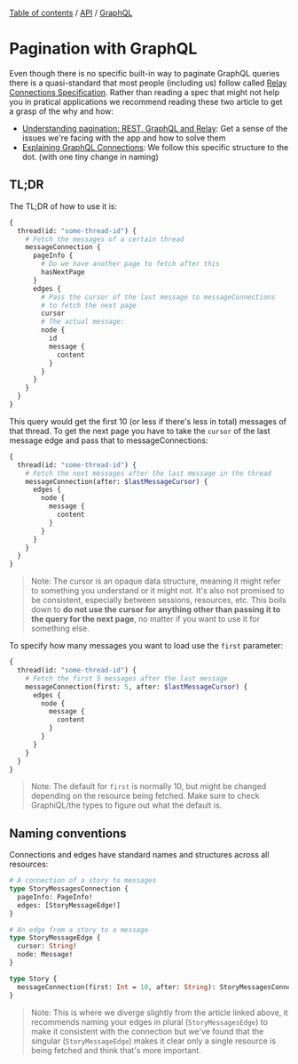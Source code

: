 [Table of contents](../../readme.md) / [API](../intro.md) / [GraphQL](./intro.md)

# Pagination with GraphQL

Even though there is no specific built-in way to paginate GraphQL queries there is a quasi-standard that most people (including us) follow called [Relay Connections Specification](https://facebook.github.io/relay/graphql/connections.htm). Rather than reading a spec that might not help you in pratical applications we recommend reading these two article to get a grasp of the why and how:

- [Understanding pagination: REST, GraphQL and Relay](https://dev-blog.apollodata.com/understanding-pagination-rest-graphql-and-relay-b10f835549e7): Get a sense of the issues we're facing with the app and how to solve them
- [Explaining GraphQL Connections](https://dev-blog.apollodata.com/explaining-graphql-connections-c48b7c3d6976): We follow this specific structure to the dot. (with one tiny change in naming)

## TL;DR

The TL;DR of how to use it is:

```GraphQL
{
  thread(id: "some-thread-id") {
    # Fetch the messages of a certain thread
    messageConnection {
      pageInfo {
        # Do we have another page to fetch after this
        hasNextPage
      }
      edges {
        # Pass the cursor of the last message to messageConnections
        # to fetch the next page
        cursor
        # The actual message:
        node {
          id
          message {
            content
          }
        }
      }
    }
  }
}
```

This query would get the first 10 (or less if there's less in total) messages of that thread. To get the next page you have to take the `cursor` of the last message edge and pass that to messageConnections:

```GraphQL
{
  thread(id: "some-thread-id") {
    # Fetch the next messages after the last message in the thread
    messageConnection(after: $lastMessageCursor) {
      edges {
        node {
          message {
            content
          }
        }
      }
    }
  }
}
```

> Note: The cursor is an opaque data structure, meaning it might refer to something you understand or it might not. It's also not promised to be consistent, especially between sessions, resources, etc. This boils down to **do not use the cursor for anything other than passing it to the query for the next page**, no matter if you want to use it for something else.

To specify how many messages you want to load use the `first` parameter:

```GraphQL
{
  thread(id: "some-thread-id") {
    # Fetch the first 5 messages after the last message
    messageConnection(first: 5, after: $lastMessageCursor) {
      edges {
        node {
          message {
            content
          }
        }
      }
    }
  }
}
```

> Note: The default for `first` is normally 10, but might be changed depending on the resource being fetched. Make sure to check GraphiQL/the types to figure out what the default is.

## Naming conventions

Connections and edges have standard names and structures across all resources:

```GraphQL
# A connection of a story to messages
type StoryMessagesConnection {
  pageInfo: PageInfo!
  edges: [StoryMessageEdge!]
}

# An edge from a story to a message
type StoryMessageEdge {
  cursor: String!
  node: Message!
}

type Story {
  messageConnection(first: Int = 10, after: String): StoryMessagesConnection!
}
```

> Note: This is where we diverge slightly from the article linked above, it recommends naming your edges in plural (`StoryMessagesEdge`) to make it consistent with the connection but we've found that the singular (`StoryMessageEdge`) makes it clear only a single resource is being fetched and think that's more important.
